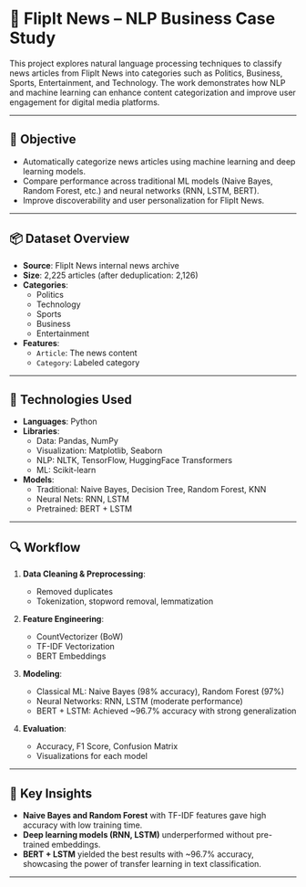 # 📰 FlipIt News – NLP Business Case Study

This project explores natural language processing techniques to classify news articles from FlipIt News into categories such as Politics, Business, Sports, Entertainment, and Technology. The work demonstrates how NLP and machine learning can enhance content categorization and improve user engagement for digital media platforms.

---

## 🎯 Objective

- Automatically categorize news articles using machine learning and deep learning models.
- Compare performance across traditional ML models (Naive Bayes, Random Forest, etc.) and neural networks (RNN, LSTM, BERT).
- Improve discoverability and user personalization for FlipIt News.

---

## 📦 Dataset Overview

- **Source**: FlipIt News internal news archive
- **Size**: 2,225 articles (after deduplication: 2,126)
- **Categories**:
  - Politics
  - Technology
  - Sports
  - Business
  - Entertainment
- **Features**:
  - `Article`: The news content
  - `Category`: Labeled category

---

## 🧪 Technologies Used

- **Languages**: Python
- **Libraries**:
  - Data: Pandas, NumPy
  - Visualization: Matplotlib, Seaborn
  - NLP: NLTK, TensorFlow, HuggingFace Transformers
  - ML: Scikit-learn
- **Models**:
  - Traditional: Naive Bayes, Decision Tree, Random Forest, KNN
  - Neural Nets: RNN, LSTM
  - Pretrained: BERT + LSTM

---

## 🔍 Workflow

1. **Data Cleaning & Preprocessing**:
   - Removed duplicates
   - Tokenization, stopword removal, lemmatization

2. **Feature Engineering**:
   - CountVectorizer (BoW)
   - TF-IDF Vectorization
   - BERT Embeddings

3. **Modeling**:
   - Classical ML: Naive Bayes (98% accuracy), Random Forest (97%)
   - Neural Networks: RNN, LSTM (moderate performance)
   - BERT + LSTM: Achieved ~96.7% accuracy with strong generalization

4. **Evaluation**:
   - Accuracy, F1 Score, Confusion Matrix
   - Visualizations for each model

---

## 🧠 Key Insights

- **Naive Bayes and Random Forest** with TF-IDF features gave high accuracy with low training time.
- **Deep learning models (RNN, LSTM)** underperformed without pre-trained embeddings.
- **BERT + LSTM** yielded the best results with ~96.7% accuracy, showcasing the power of transfer learning in text classification.

---

